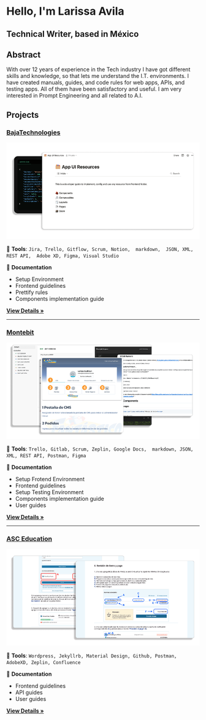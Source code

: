 # Hello,  I'm Larissa Avila
## Technical Writer, based in México


## Abstract

With over 12 years of experience in the Tech industry I have got different skills and knowledge, so that lets me understand the I.T. environments.
I have created manuals, guides, and code rules for web apps, APIs, and testing apps. All of them have been satisfactory and useful.
I am very interested in Prompt Engineering and all related to A.I.



## Projects

### [BajaTechnologies](/bajatechnologies/details.md)

![](/bajatechnologies/assets/bt_abstract.png)


:wrench: **Tools**: `Jira, Trello, Gitflow, Scrum, Notion,  markdown,  JSON, XML, REST API,  Adobe XD, Figma, Visual Studio`

:bookmark_tabs: **Documentation**

- Setup Environment
- Frontend guidelines
- Prettify rules
- Components implementation guide



 **[View Details »](/bajatechnologies/details.md "bajatechnologies")**


---------


### [Montebit](/montebit/details.md)

![](/montebit/assets/mb_abstract.png)


:wrench: **Tools**: `Trello, Gitlab, Scrum, Zeplin, Google Docs,  markdown, JSON, XML, REST API, Postman, Figma`

:bookmark_tabs: **Documentation**

- Setup Frotend Environment
- Frontend guidelines
- Setup Testing Environment
- Components implementation guide
- User guides


 **[View Details »](/montebit/details.md "montebit")**



---------


### [ASC Education](/asceducation/details.md)

![](/asceducation/assets/asc_abstract.png)


:wrench: **Tools**: `Wordpress, Jekyllrb, Material Design, Github, Postman, AdobeXD, Zeplin, Confluence`

:bookmark_tabs: **Documentation**

- Frontend guidelines
- API guides
- User guides




 **[View Details »](/asceducation/details.md "asceducation")**


